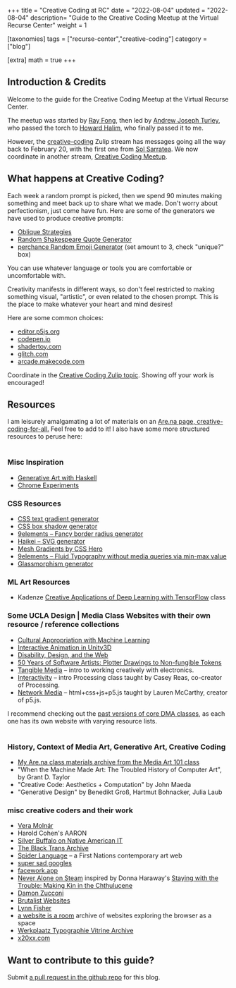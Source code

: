 +++
title = "Creative Coding at RC"
date = "2022-08-04"
updated = "2022-08-04"
description= "Guide to the Creative Coding Meetup at the Virtual Recurse Center"
weight = 1

[taxonomies]
tags = ["recurse-center","creative-coding"]
category = ["blog"]

[extra]
math = true
+++
## Introduction & Credits

Welcome to the guide for the Creative Coding Meetup at the Virtual Recurse Center.
<!--more-->
The meetup was started by [Ray Fong](http://rfong.github.io/), then led by [Andrew Joseph Turley](https://github.com/aturley), who passed the torch to [Howard Halim](https://github.com/Plasma-Vortex), who finally passed it to me.

However, the [creative-coding](https://recurse.zulipchat.com/#narrow/stream/224779-creative-coding) Zulip stream has messages going all the way back to February 20, with the first one from [Sol Sarratea](https://solsarratea.world/). We now coordinate in another stream, [Creative Coding Meetup](https://recurse.zulipchat.com/#narrow/stream/19042-397-Bridge/topic/Creative.20Coding.20Meetup).

## What happens at Creative Coding?

Each week a random prompt is picked, then we spend 90 minutes making something and meet back up to share what we made. Don't worry about perfectionism, just come have fun.
Here are some of the generators we have used to produce creative prompts:

- [Oblique Strategies](http://stoney.sb.org/eno/oblique.html)
- [Random Shakespeare Quote Generator](https://codepen.io/jacob4/full/EVqeWM)
- [perchance Random Emoji Generator](https://perchance.org/emoji) (set amount to 3, check "unique?" box)

You can use whatever language or tools you are comfortable or uncomfortable with.

Creativity manifests in different ways, so don't feel restricted to making something visual, "artistic", or even related to the chosen prompt. This is the place to make whatever your heart and mind desires!

Here are some common choices:

- [editor.p5js.org](https://editor.p5js.org/)
- [codepen.io](https://codepen.io/)
- [shadertoy.com](https://www.shadertoy.com/)
- [glitch.com](https://glitch.com/)
- [arcade.makecode.com](https://arcade.makecode.com/)

Coordinate in the [Creative Coding Zulip topic](https://recurse.zulipchat.com/#narrow/stream/19042-397-Bridge/topic/Creative.20Coding.20Meetup).
Showing off your work is encouraged!

## Resources

I am leisurely amalgamating a lot of materials on an [Are.na page, creative-coding-for-all.](https://www.are.na/anastasia-davydova-lewis/creative-coding-for-all) Feel free to add to it! I also have some more structured resources to peruse here:
<br><br>

### Misc Inspiration

- [Generative Art with Haskell](https://paytonturnage.com/writing/generating-art-with-haskell/)
- [Chrome Experiments](https://experiments.withgoogle.com/collection/chrome)

### CSS Resources

- [CSS text gradient generator](https://colorffy.com/text-gradient-generator)
- [CSS box shadow generator](https://shadows.brumm.af/)
- [9elements – Fancy border radius generator](https://9elements.github.io/fancy-border-radius/)
- [Haikei – SVG generator](https://haikei.app/)
- [Mesh Gradients by CSS Hero](https://haikei.app/)
- [9elements – Fluid Typography without media queries via min-max value](https://min-max-calculator.9elements.com/)
- [Glassmorphism generator](https://ui.glass/generator/)

### ML Art Resources

- Kadenze [Creative Applications of Deep Learning with TensorFlow](https://www.kadenze.com/courses/creative-applications-of-deep-learning-with-tensorflow/info) class

### Some UCLA Design | Media Class Websites with their own resource / reference collections

- [Cultural Appropriation with Machine Learning](http://pkmital.com/home/2021/09/01/ucla-course-on-cultural-appropriation-with-machine-learning/)
- [Interactive Animation in Unity3D](https://classes.dma.ucla.edu/Fall21/172/?page_id=101)
- [Disability, Design, and the Web](https://lmccart.github.io/DMA171-disability-design-web/#resources)
- [50 Years of Software Artists: Plotter Drawings to Non-fungible Tokens](https://classes.dma.ucla.edu/Fall21/289-2/)
- [Tangible Media](https://classes.dma.ucla.edu/Fall21/152/resources) – intro to working creatively with electronics.
- [Interactivity](https://classes.dma.ucla.edu/Winter21/28/) – intro Processing class taught by Casey Reas, co-creator of Processing.
- [Network Media](https://classes.dma.ucla.edu/Fall19/161/#resources) – html+css+js+p5.js taught by Lauren McCarthy, creator of p5.js.

I recommend checking out the [past versions of core DMA classes](https://classes.dma.ucla.edu/?cTerm=Winter&cYear=2021), as each one has its own website with varying resource lists.
<br><br>

### History, Context of Media Art, Generative Art, Creative Coding

- [My Are.na class materials archive from the Media Art 101 class](https://www.are.na/anastasia-davydova-lewis/ucla-dma101-design-media-arts)
- "When the Machine Made Art: The Troubled History of Computer Art", by Grant D. Taylor
- "Creative Code: Aesthetics + Computation" by John Maeda
- "Generative Design" by Benedikt Groß, Hartmut Bohnacker, Julia Laub

### misc creative coders and their work

- [Vera Molnár](https://en.wikipedia.org/wiki/Vera_Moln%C3%A1r)
- Harold Cohen's AARON
- [Silver Buffalo on Native American IT](http://web.archive.org/web/20161103091706/http://silverbuffalo.org/NAA-NativeIT.html)
- [The Black Trans Archive](https://blacktransarchive.com/)
- [Spider Language](https://web.archive.org/web/20020323214647/http://neutralground.sk.ca/artistprojects/spiderlanguage/index.html) – a First Nations contemporary art web
- [super sad googles](https://super-sad-googles.glitch.me/)
- [facework.app](https://facework.app/)
- [Never Alone on Steam](https://store.steampowered.com/app/295790/Never_Alone_Kisima_Ingitchuna/) inspired by Donna Haraway's [Staying with the Trouble: Making Kin in the Chthulucene](https://www.dukeupress.edu/staying-with-the-trouble)
- [Damon Zucconi](https://www.damonzucconi.com/)
- [Brutalist Websites](https://brutalistwebsites.com/)
- [Lynn Fisher](https://lynnandtonic.com/)
- [a website is a room](https://a-website-is-a-room.net/) archive of websites exploring the browser as a space
- [Werkplaatz Typographie Vitrine Archive](https://www.werkplaatstypografie.org/#vitrine:https://www.werkplaatstypografie.org/vitrine/archive/)
- [x20xx.com](https://x20xx.com/)

## Want to contribute to this guide?

Submit [a pull request in the github repo](https://github.com/asyapluggedin/asyaplugged.in/blob/main/content/know/rc-creative-coding.md) for this blog.

